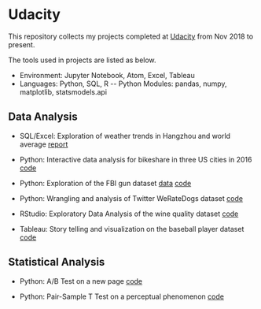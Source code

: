 # Udacity
This repository collects my projects completed at [Udacity](https://udacity.com) from Nov 2018 to present.  

The tools used in projects are listed as below.
- Environment: Jupyter Notebook, Atom, Excel, Tableau
- Languages: Python, SQL, R
-- Python Modules: pandas, numpy, matplotlib, statsmodels.api  

## **Data Analysis**
* SQL/Excel: Exploration of weather trends in Hangzhou and world average [report]()

* Python: Interactive data analysis for bikeshare in three US cities in 2016 [code](https://github.com/XueyunZhou/Udacity/blob/master/1.2%20Python%20-%20Interactive%20Code/Explore%20US%20Bikeshare%20Data.py)

* Python: Exploration of the FBI gun dataset [data](https://github.com/BuzzFeedNews/nics-firearm-background-checks/blob/master/README.md) [code](https://github.com/XueyunZhou/Udacity/blob/master/1.3%20Python%20-%20Data%20Exploration/Investigate%20a%20Dataset.ipynb)

* Python: Wrangling and analysis of Twitter WeRateDogs dataset [code](https://github.com/XueyunZhou/Udacity/blob/master/2.2%20Python%20-%20Data%20Wrangling/wrangle_act.ipynb)

* RStudio: Exploratory Data Analysis of the wine quality dataset [code](https://github.com/XueyunZhou/Udacity/blob/master/2.3%20RStudio%20-%20EDA/Explore%20and%20Summarize%20Data.Rmd)

* Tableau: Story telling and visualization on the baseball player dataset [code]()

## **Statistical Analysis**
* Python: A/B Test on a new page [code]()

* Python: Pair-Sample T Test on a perceptual phenomenon [code](https://github.com/XueyunZhou/Udacity/blob/master/2.1%20Python%20-%20T%20Test/Test%20a%20Perceptual%20Phenomenon.ipynb)
